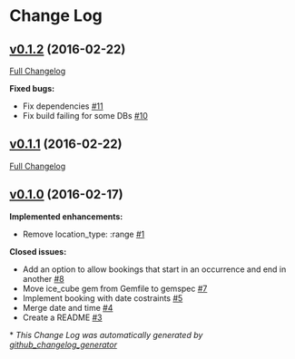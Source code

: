 # Change Log

## [v0.1.2](https://github.com/tandusrl/acts_as_bookable/tree/v0.1.2) (2016-02-22)
[Full Changelog](https://github.com/tandusrl/acts_as_bookable/compare/v0.1.1...v0.1.2)

**Fixed bugs:**

- Fix dependencies [\#11](https://github.com/tandusrl/acts_as_bookable/issues/11)
- Fix build failing for some DBs [\#10](https://github.com/tandusrl/acts_as_bookable/issues/10)

## [v0.1.1](https://github.com/tandusrl/acts_as_bookable/tree/v0.1.1) (2016-02-22)
[Full Changelog](https://github.com/tandusrl/acts_as_bookable/compare/v0.1.0...v0.1.1)

## [v0.1.0](https://github.com/tandusrl/acts_as_bookable/tree/v0.1.0) (2016-02-17)
**Implemented enhancements:**

- Remove location\_type: :range [\#1](https://github.com/tandusrl/acts_as_bookable/issues/1)

**Closed issues:**

- Add an option to allow bookings that start in an occurrence and end in another [\#8](https://github.com/tandusrl/acts_as_bookable/issues/8)
- Move ice\_cube gem from Gemfile to gemspec [\#7](https://github.com/tandusrl/acts_as_bookable/issues/7)
- Implement booking with date costraints [\#5](https://github.com/tandusrl/acts_as_bookable/issues/5)
- Merge date and time [\#4](https://github.com/tandusrl/acts_as_bookable/issues/4)
- Create a README [\#3](https://github.com/tandusrl/acts_as_bookable/issues/3)



\* *This Change Log was automatically generated by [github_changelog_generator](https://github.com/skywinder/Github-Changelog-Generator)*